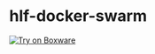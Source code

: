 # hlf-docker-swarm

[![Try on Boxware](https://cdn.boxware.io/try/button.svg)](https://boxware.io/dashboard?try=https://github.com/kleash/hlf-docker-swarm) 
